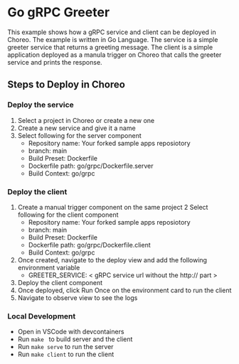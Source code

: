 # Go gRPC Greeter

This example shows how a gRPC service and client can be deployed in Choreo. The example is written in
Go Language. The service is a simple greeter service that returns a greeting message. The client
is a simple application deployed as a manula trigger on Choreo that calls the greeter service and prints
the response.

## Steps to Deploy in Choreo

### Deploy the service
1. Select a project in Choreo or create a new one
2. Create a new service and give it a name
3. Select following for the server component
    - Repository name: Your forked sample apps reposiotory
    - branch: main
    - Build Preset: Dockerfile
    - Dockerfile path: go/grpc/Dockerfile.server
    - Build Context: go/grpc


### Deploy the client
1. Create a manual trigger component on the same project
2 Select following for the client component
    - Repository name: Your forked sample apps reposiotory
    - branch: main
    - Build Preset: Dockerfile
    - Dockerfile path: go/grpc/Dockerfile.client
    - Build Context: go/grpc
3. Once created, navigate to the deploy view and add the following environment variable
    - GREETER_SERVICE: < gRPC service url without the http:// part >
4. Deploy the client component
5. Once deployed, click Run Once on the environment card to run the client
6. Navigate to observe view to see the logs


### Local Development

- Open in VSCode with devcontainers
- Run `make ` to build server and the client
- Run `make serve` to run the server
- Run `make client` to run the client
